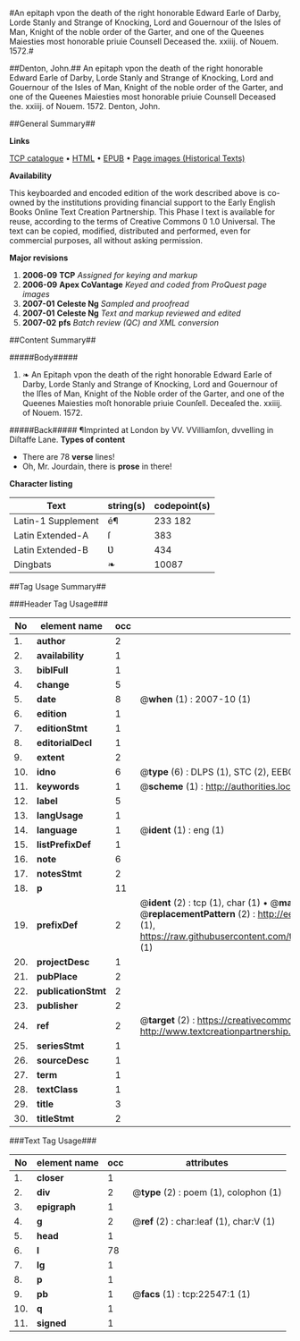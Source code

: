 #An epitaph vpon the death of the right honorable Edward Earle of Darby, Lorde Stanly and Strange of Knocking, Lord and Gouernour of the Isles of Man, Knight of the noble order of the Garter, and one of the Queenes Maiesties most honorable priuie Counsell Deceased the. xxiiij. of Nouem. 1572.#

##Denton, John.##
An epitaph vpon the death of the right honorable Edward Earle of Darby, Lorde Stanly and Strange of Knocking, Lord and Gouernour of the Isles of Man, Knight of the noble order of the Garter, and one of the Queenes Maiesties most honorable priuie Counsell Deceased the. xxiiij. of Nouem. 1572.
Denton, John.

##General Summary##

**Links**

[TCP catalogue](http://www.ota.ox.ac.uk/tcp/)  • 
[HTML](http://tei.it.ox.ac.uk/tcp/Texts-HTML/free/A20/A20255.html)  • 
[EPUB](http://tei.it.ox.ac.uk/tcp/Texts-EPUB/free/A20/A20255.epub) • 
[Page images (Historical Texts)](https://data.historicaltexts.jisc.ac.uk/view?pubId=eebo-99856905e&pageId=eebo-99856905e-22547-1)

**Availability**

This keyboarded and encoded edition of the
	       work described above is co-owned by the institutions
	       providing financial support to the Early English Books
	       Online Text Creation Partnership. This Phase I text is
	       available for reuse, according to the terms of Creative
	       Commons 0 1.0 Universal. The text can be copied,
	       modified, distributed and performed, even for
	       commercial purposes, all without asking permission.

**Major revisions**

1. __2006-09__ __TCP__ *Assigned for keying and markup*
1. __2006-09__ __Apex CoVantage__ *Keyed and coded from ProQuest page images*
1. __2007-01__ __Celeste Ng__ *Sampled and proofread*
1. __2007-01__ __Celeste Ng__ *Text and markup reviewed and edited*
1. __2007-02__ __pfs__ *Batch review (QC) and XML conversion*

##Content Summary##

#####Body#####

1. ❧ An Epitaph vpon the death of the right honorable Edward Earle of Darby, Lorde Stanly and Strange of Knocking, Lord and Gouernour of the Iſles of Man, Knight of the Noble order of the Garter, and one of the Queenes Maiesties moſt honorable priuie Counſell. Deceaſed the. xxiiij. of Nouem. 1572.

#####Back#####
¶Imprinted at London by VV. VVilliamſon, dvvelling in Diſtaffe Lane.
**Types of content**

  * There are 78 **verse** lines!
  * Oh, Mr. Jourdain, there is **prose** in there!

**Character listing**


|Text|string(s)|codepoint(s)|
|---|---|---|
|Latin-1 Supplement|é¶|233 182|
|Latin Extended-A|ſ|383|
|Latin Extended-B|Ʋ|434|
|Dingbats|❧|10087|

##Tag Usage Summary##

###Header Tag Usage###

|No|element name|occ|attributes|
|---|---|---|---|
|1.|__author__|2||
|2.|__availability__|1||
|3.|__biblFull__|1||
|4.|__change__|5||
|5.|__date__|8| @__when__ (1) : 2007-10 (1)|
|6.|__edition__|1||
|7.|__editionStmt__|1||
|8.|__editorialDecl__|1||
|9.|__extent__|2||
|10.|__idno__|6| @__type__ (6) : DLPS (1), STC (2), EEBO-CITATION (1), PROQUEST (1), VID (1)|
|11.|__keywords__|1| @__scheme__ (1) : http://authorities.loc.gov/ (1)|
|12.|__label__|5||
|13.|__langUsage__|1||
|14.|__language__|1| @__ident__ (1) : eng (1)|
|15.|__listPrefixDef__|1||
|16.|__note__|6||
|17.|__notesStmt__|2||
|18.|__p__|11||
|19.|__prefixDef__|2| @__ident__ (2) : tcp (1), char (1)  •  @__matchPattern__ (2) : ([0-9\-]+):([0-9IVX]+) (1), (.+) (1)  •  @__replacementPattern__ (2) : http://eebo.chadwyck.com/downloadtiff?vid=$1&page=$2 (1), https://raw.githubusercontent.com/textcreationpartnership/Texts/master/tcpchars.xml#$1 (1)|
|20.|__projectDesc__|1||
|21.|__pubPlace__|2||
|22.|__publicationStmt__|2||
|23.|__publisher__|2||
|24.|__ref__|2| @__target__ (2) : https://creativecommons.org/publicdomain/zero/1.0/ (1), http://www.textcreationpartnership.org/docs/. (1)|
|25.|__seriesStmt__|1||
|26.|__sourceDesc__|1||
|27.|__term__|1||
|28.|__textClass__|1||
|29.|__title__|3||
|30.|__titleStmt__|2||


###Text Tag Usage###

|No|element name|occ|attributes|
|---|---|---|---|
|1.|__closer__|1||
|2.|__div__|2| @__type__ (2) : poem (1), colophon (1)|
|3.|__epigraph__|1||
|4.|__g__|2| @__ref__ (2) : char:leaf (1), char:V (1)|
|5.|__head__|1||
|6.|__l__|78||
|7.|__lg__|1||
|8.|__p__|1||
|9.|__pb__|1| @__facs__ (1) : tcp:22547:1 (1)|
|10.|__q__|1||
|11.|__signed__|1||
